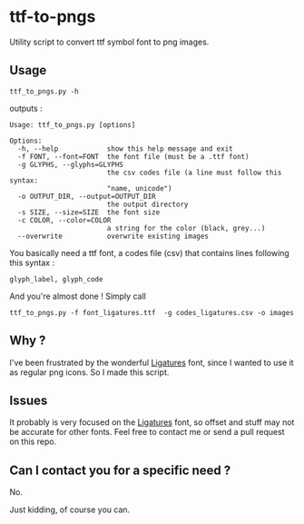 ttf-to-pngs
===========

Utility script to convert ttf symbol font to png images.


Usage
-----

    ttf_to_pngs.py -h

outputs :

    Usage: ttf_to_pngs.py [options]

    Options:
      -h, --help            show this help message and exit
      -f FONT, --font=FONT  the font file (must be a .ttf font)
      -g GLYPHS, --glyphs=GLYPHS
                            the csv codes file (a line must follow this syntax:
                            "name, unicode")
      -o OUTPUT_DIR, --output=OUTPUT_DIR
                            the output directory
      -s SIZE, --size=SIZE  the font size
      -c COLOR, --color=COLOR
                            a string for the color (black, grey...)
      --overwrite           overwrite existing images


You basically need a ttf font, a codes file (csv) that contains lines following this syntax :
    
    glyph_label, glyph_code


And you're almost done ! Simply call
    
    ttf_to_pngs.py -f font_ligatures.ttf  -g codes_ligatures.csv -o images

Why ?
-----

I've been frustrated by the wonderful [Ligatures](http://kudakurage.com/ligature_symbols/) font, since I wanted to use it as regular png icons. So I made this script.


Issues
------

It probably is very focused on the [Ligatures](http://kudakurage.com/ligature_symbols/) font, so offset and stuff may not be accurate for other fonts. Feel free to contact me or send a pull request on this repo.


Can I contact you for a specific need ?
---------------------------------------
No.

Just kidding, of course you can.